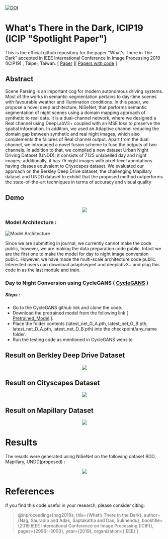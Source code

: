 [![DOI](https://zenodo.org/badge/208427167.svg)](https://zenodo.org/badge/latestdoi/208427167)


# What's There in the Dark, ICIP19 (ICIP "Spotlight Paper")

This is the official github repository for the paper "What's There in The Dark" accepted in IEEE International Conference in Image Processing 2019 (ICIP19) , Taipei, Taiwan. [ [Paper](https://ieeexplore.ieee.org/abstract/document/8803299/authors#authors) ][ [Papers with code]( https://paperswithcode.com/paper/whats-there-in-the-dark) ]

## Abstract 

Scene Parsing is an important cog for modern autonomous driving systems. Most of the works in semantic segmentation pertains to day-time scenes with favourable weather and illumination conditions. In this paper, we propose a novel deep architecture, NiSeNet, that performs semantic segmentation of night scenes using a domain mapping approach of synthetic to real data. It is a dual-channel network, where we designed a Real channel using DeepLabV3+ coupled with an MSE loss to preserve the spatial information. In addition, we used an Adaptive channel reducing the domain gap between synthetic and real night images, which also complements the failures of Real channel output. Apart from the dual channel, we introduced a novel fusion scheme to fuse the outputs of two channels. In addition to that, we compiled a new dataset Urban Night Driving Dataset (UNDD); it consists
of 7125 unlabelled day and night images; additionally, it has 75 night images with pixel-level annotations having classes equivalent to Cityscapes dataset. We evaluated our approach on the Berkley Deep Drive dataset, the challenging Mapillary dataset and UNDD dataset to exhibit that the proposed method outperforms the state-of-the-art techniques in terms of accuracy and visual quality

## Demo 

<p align="center">
  <img src="https://github.com/sauradip/night_image_semantic_segmentation/blob/master/images/others/demo_video.gif">
</p>


### Model Architecture : 

![Model Architecture](https://github.com/sauradip/night_image_semantic_segmentation/blob/master/images/others/archi.jpg)

Since we are submitting in journal, we currently cannot make the code public, however, we are making the data preparation code public. Infact we are the first one to make the model for day to night image conversion public. However, we have made the multi-scale architecture code public. Interested users can download adaptsegnet and deeplabv3+ and plug this code in as the last module and train. 




### Day to Night Conversion using CycleGANS ( [CycleGANS](https://github.com/junyanz/CycleGAN) )

##### Steps : 
- Go to the CycleGANS github link and clone the code.
- Download the pretrained model from the following link [ [Pretrained_Model](https://drive.google.com/open?id=1B7KvOMZI1nMkcuUrXrZnNZ0ptG2vs7Tp) ].
- Place the folder contents (latest_net_G_A.pth, latest_net_G_B.pth, latest_net_D_A.pth, latest_net_D_B.pth) into the checkpoint/any_name folder.
- Run the testing code as mentioned in CycleGANS website.

## Result on Berkley Deep Drive Dataset

<p align="center">
  <img src="https://github.com/sauradip/night_image_semantic_segmentation/blob/master/images/bdd/merge.png">
</p>

## Result on Cityscapes Dataset

<p align="center">
  <img src="https://github.com/sauradip/night_image_semantic_segmentation/blob/master/images/cityscapes/merge.png">
</p>

## Result on Mapillary Dataset

<p align="center">
  <img src="https://github.com/sauradip/night_image_semantic_segmentation/blob/master/images/mapillary/merge.png">
</p>

# Results 

The results were generated using NiSeNet on the following dataset BDD, Mapillary, UNDD(proposed) : 

<p align="center">
  <img src="https://github.com/sauradip/night_image_semantic_segmentation/blob/master/images/others/comp_result2.png">
</p>


# References 

If you find this code useful in your research, please consider citing:

> @inproceedings{nag2019s,
  title={What’s There in the Dark},
  author={Nag, Sauradip and Adak, Saptakatha and Das, Sukhendu},
  booktitle={2019 IEEE International Conference on Image Processing (ICIP)},
  pages={2996--3000},
  year={2019},
  organization={IEEE}
}

